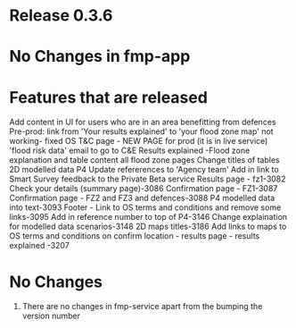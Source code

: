 # Release 0.3.6

# No Changes in fmp-app

# Features that are released
Add content in UI for users who are in an area benefitting from defences
Pre-prod: link from 'Your results explained' to 'your flood zone map' not working- fixed
OS T&C page - NEW PAGE for prod (it is in live service)
'flood risk data' email to go to C&E
Results explained -Flood zone explanation and table content all flood zone pages
Change titles of tables 2D modelled data P4
Update refererences to 'Agency team'
Add in link to Smart Survey feedback to the Private Beta service
Results page - fz1-3082
Check your details (summary page)-3086
Confirmation page - FZ1-3087
Confirmation page - FZ2 and FZ3 and defences-3088
P4 modelled data into text-3093
Footer - Link to OS terms and conditions and remove some links-3095
Add in reference number to top of P4-3146
Change explaination for modelled data scenarios-3148
2D maps titles-3186
Add links to maps to OS terms and conditions on confirm location - results page - results explained -3207

# No Changes
1) There are no changes in fmp-service apart from the bumping the version number